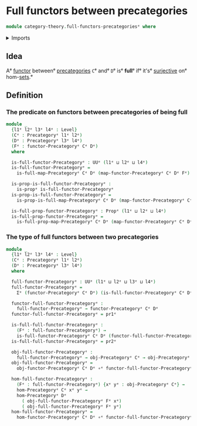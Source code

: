 # Full functors between precategories

```agda
module category-theory.full-functors-precategoriesᵉ where
```

<details><summary>Imports</summary>

```agda
open import category-theory.full-maps-precategoriesᵉ
open import category-theory.functors-precategoriesᵉ
open import category-theory.precategoriesᵉ

open import foundation.dependent-pair-typesᵉ
open import foundation.function-typesᵉ
open import foundation.propositionsᵉ
open import foundation.universe-levelsᵉ
```

</details>

## Idea

Aᵉ [functor](category-theory.functors-precategories.mdᵉ) betweenᵉ
[precategories](category-theory.precategories.mdᵉ) `C`ᵉ andᵉ `D`ᵉ isᵉ **full**ᵉ ifᵉ
it'sᵉ [surjective](foundation.surjective-maps.mdᵉ) onᵉ
hom-[sets](foundation-core.sets.md).ᵉ

## Definition

### The predicate on functors between precategories of being full

```agda
module _
  {l1ᵉ l2ᵉ l3ᵉ l4ᵉ : Level}
  (Cᵉ : Precategoryᵉ l1ᵉ l2ᵉ)
  (Dᵉ : Precategoryᵉ l3ᵉ l4ᵉ)
  (Fᵉ : functor-Precategoryᵉ Cᵉ Dᵉ)
  where

  is-full-functor-Precategoryᵉ : UUᵉ (l1ᵉ ⊔ l2ᵉ ⊔ l4ᵉ)
  is-full-functor-Precategoryᵉ =
    is-full-map-Precategoryᵉ Cᵉ Dᵉ (map-functor-Precategoryᵉ Cᵉ Dᵉ Fᵉ)

  is-prop-is-full-functor-Precategoryᵉ :
    is-propᵉ is-full-functor-Precategoryᵉ
  is-prop-is-full-functor-Precategoryᵉ =
    is-prop-is-full-map-Precategoryᵉ Cᵉ Dᵉ (map-functor-Precategoryᵉ Cᵉ Dᵉ Fᵉ)

  is-full-prop-functor-Precategoryᵉ : Propᵉ (l1ᵉ ⊔ l2ᵉ ⊔ l4ᵉ)
  is-full-prop-functor-Precategoryᵉ =
    is-full-prop-map-Precategoryᵉ Cᵉ Dᵉ (map-functor-Precategoryᵉ Cᵉ Dᵉ Fᵉ)
```

### The type of full functors between two precategories

```agda
module _
  {l1ᵉ l2ᵉ l3ᵉ l4ᵉ : Level}
  (Cᵉ : Precategoryᵉ l1ᵉ l2ᵉ)
  (Dᵉ : Precategoryᵉ l3ᵉ l4ᵉ)
  where

  full-functor-Precategoryᵉ : UUᵉ (l1ᵉ ⊔ l2ᵉ ⊔ l3ᵉ ⊔ l4ᵉ)
  full-functor-Precategoryᵉ =
    Σᵉ (functor-Precategoryᵉ Cᵉ Dᵉ) (is-full-functor-Precategoryᵉ Cᵉ Dᵉ)

  functor-full-functor-Precategoryᵉ :
    full-functor-Precategoryᵉ → functor-Precategoryᵉ Cᵉ Dᵉ
  functor-full-functor-Precategoryᵉ = pr1ᵉ

  is-full-full-functor-Precategoryᵉ :
    (Fᵉ : full-functor-Precategoryᵉ) →
    is-full-functor-Precategoryᵉ Cᵉ Dᵉ (functor-full-functor-Precategoryᵉ Fᵉ)
  is-full-full-functor-Precategoryᵉ = pr2ᵉ

  obj-full-functor-Precategoryᵉ :
    full-functor-Precategoryᵉ → obj-Precategoryᵉ Cᵉ → obj-Precategoryᵉ Dᵉ
  obj-full-functor-Precategoryᵉ =
    obj-functor-Precategoryᵉ Cᵉ Dᵉ ∘ᵉ functor-full-functor-Precategoryᵉ

  hom-full-functor-Precategoryᵉ :
    (Fᵉ : full-functor-Precategoryᵉ) {xᵉ yᵉ : obj-Precategoryᵉ Cᵉ} →
    hom-Precategoryᵉ Cᵉ xᵉ yᵉ →
    hom-Precategoryᵉ Dᵉ
      ( obj-full-functor-Precategoryᵉ Fᵉ xᵉ)
      ( obj-full-functor-Precategoryᵉ Fᵉ yᵉ)
  hom-full-functor-Precategoryᵉ =
    hom-functor-Precategoryᵉ Cᵉ Dᵉ ∘ᵉ functor-full-functor-Precategoryᵉ
```